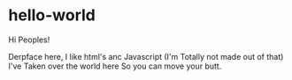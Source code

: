 # hello-world

Hi Peoples!

Derpface here, I like html's anc Javascript (I'm Totally not made out of that)
I've Taken over the world here So you can move your butt.
